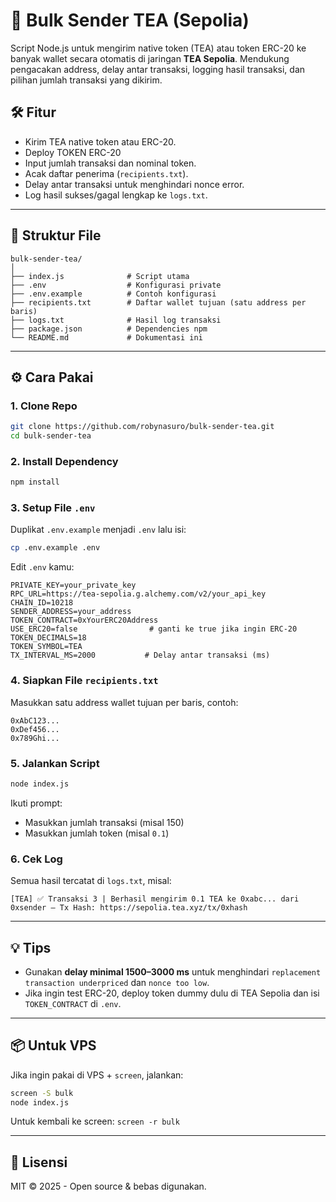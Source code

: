 
# 🧃 Bulk Sender TEA (Sepolia)

Script Node.js untuk mengirim native token (TEA) atau token ERC-20 ke banyak wallet secara otomatis di jaringan **TEA Sepolia**. Mendukung pengacakan address, delay antar transaksi, logging hasil transaksi, dan pilihan jumlah transaksi yang dikirim.

## 🛠️ Fitur
- Kirim TEA native token atau ERC-20.
- Deploy TOKEN ERC-20
- Input jumlah transaksi dan nominal token.
- Acak daftar penerima (`recipients.txt`).
- Delay antar transaksi untuk menghindari nonce error.
- Log hasil sukses/gagal lengkap ke `logs.txt`.

---

## 📁 Struktur File

```
bulk-sender-tea/
│
├── index.js              # Script utama
├── .env                  # Konfigurasi private
├── .env.example          # Contoh konfigurasi
├── recipients.txt        # Daftar wallet tujuan (satu address per baris)
├── logs.txt              # Hasil log transaksi
├── package.json          # Dependencies npm
└── README.md             # Dokumentasi ini
```

---

## ⚙️ Cara Pakai

### 1. Clone Repo
```bash
git clone https://github.com/robynasuro/bulk-sender-tea.git
cd bulk-sender-tea
```

### 2. Install Dependency
```bash
npm install
```

### 3. Setup File `.env`
Duplikat `.env.example` menjadi `.env` lalu isi:

```bash
cp .env.example .env
```

Edit `.env` kamu:

```env
PRIVATE_KEY=your_private_key
RPC_URL=https://tea-sepolia.g.alchemy.com/v2/your_api_key
CHAIN_ID=10218
SENDER_ADDRESS=your_address
TOKEN_CONTRACT=0xYourERC20Address
USE_ERC20=false                # ganti ke true jika ingin ERC-20
TOKEN_DECIMALS=18
TOKEN_SYMBOL=TEA
TX_INTERVAL_MS=2000           # Delay antar transaksi (ms)
```

### 4. Siapkan File `recipients.txt`
Masukkan satu address wallet tujuan per baris, contoh:

```
0xAbC123...
0xDef456...
0x789Ghi...
```

### 5. Jalankan Script
```bash
node index.js
```

Ikuti prompt:
- Masukkan jumlah transaksi (misal 150)
- Masukkan jumlah token (misal `0.1`)

### 6. Cek Log
Semua hasil tercatat di `logs.txt`, misal:

```
[TEA] ✅ Transaksi 3 | Berhasil mengirim 0.1 TEA ke 0xabc... dari 0xsender — Tx Hash: https://sepolia.tea.xyz/tx/0xhash
```

---


## 💡 Tips
- Gunakan **delay minimal 1500–3000 ms** untuk menghindari `replacement transaction underpriced` dan `nonce too low`.
- Jika ingin test ERC-20, deploy token dummy dulu di TEA Sepolia dan isi `TOKEN_CONTRACT` di `.env`.

---

## 📦 Untuk VPS
Jika ingin pakai di VPS + `screen`, jalankan:
```bash
screen -S bulk
node index.js
```
Untuk kembali ke screen: `screen -r bulk`

---

## 🤝 Lisensi
MIT © 2025 - Open source & bebas digunakan.

